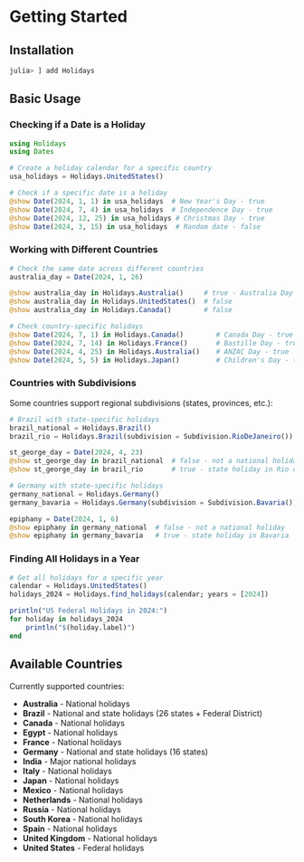 # Getting Started

## Installation

```julia
julia> ] add Holidays
```

## Basic Usage

### Checking if a Date is a Holiday

```julia
using Holidays
using Dates

# Create a holiday calendar for a specific country
usa_holidays = Holidays.UnitedStates()

# Check if a specific date is a holiday
@show Date(2024, 1, 1) in usa_holidays  # New Year's Day - true
@show Date(2024, 7, 4) in usa_holidays  # Independence Day - true
@show Date(2024, 12, 25) in usa_holidays # Christmas Day - true
@show Date(2024, 3, 15) in usa_holidays  # Random date - false
```

### Working with Different Countries

```julia
# Check the same date across different countries
australia_day = Date(2024, 1, 26)

@show australia_day in Holidays.Australia()     # true - Australia Day
@show australia_day in Holidays.UnitedStates()  # false
@show australia_day in Holidays.Canada()        # false

# Check country-specific holidays
@show Date(2024, 7, 1) in Holidays.Canada()        # Canada Day - true
@show Date(2024, 7, 14) in Holidays.France()       # Bastille Day - true
@show Date(2024, 4, 25) in Holidays.Australia()    # ANZAC Day - true
@show Date(2024, 5, 5) in Holidays.Japan()         # Children's Day - true
```

### Countries with Subdivisions

Some countries support regional subdivisions (states, provinces, etc.):

```julia
# Brazil with state-specific holidays
brazil_national = Holidays.Brazil()
brazil_rio = Holidays.Brazil(subdivision = Subdivision.RioDeJaneiro())

st_george_day = Date(2024, 4, 23)
@show st_george_day in brazil_national  # false - not a national holiday
@show st_george_day in brazil_rio       # true - state holiday in Rio de Janeiro

# Germany with state-specific holidays  
germany_national = Holidays.Germany()
germany_bavaria = Holidays.Germany(subdivision = Subdivision.Bavaria())

epiphany = Date(2024, 1, 6)
@show epiphany in germany_national  # false - not a national holiday
@show epiphany in germany_bavaria   # true - state holiday in Bavaria
```

### Finding All Holidays in a Year

```julia
# Get all holidays for a specific year
calendar = Holidays.UnitedStates()
holidays_2024 = Holidays.find_holidays(calendar; years = [2024])

println("US Federal Holidays in 2024:")
for holiday in holidays_2024
    println("$(holiday.label)")
end
```

## Available Countries

Currently supported countries:

- **Australia** - National holidays
- **Brazil** - National and state holidays (26 states + Federal District)
- **Canada** - National holidays  
- **Egypt** - National holidays
- **France** - National holidays
- **Germany** - National and state holidays (16 states)
- **India** - Major national holidays
- **Italy** - National holidays
- **Japan** - National holidays
- **Mexico** - National holidays
- **Netherlands** - National holidays
- **Russia** - National holidays
- **South Korea** - National holidays
- **Spain** - National holidays
- **United Kingdom** - National holidays
- **United States** - Federal holidays

